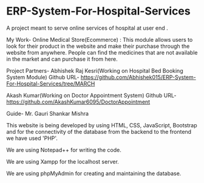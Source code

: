 # ERP-System-For-Hospital-Services

A project meant to serve online services of hospital at user end .

My Work-
Online Medical Store(Ecommerce) : This module allows users to look for their product in the website and make their purchase through the website from anywhere. People can find the medicines that are not available in the market and can purchase it from here.

Project Partners- 
Abhishek Raj Kesri(Working on Hospital Bed Booking System Module)
Github URL- https://github.com/Abhishek015/ERP-System-For-Hospital-Services/tree/MARCH

Akash Kumar(Working on Doctor Appointment System)
Github URL- https://github.com/AkashKumar6095/DoctorAppointment
                  
Guide- Mr. Gauri Shankar Mishra

This website is being developed by using HTML, CSS, JavaScript, Bootstrap and for the connectivity of the database from the backend to the frontend we have used 'PHP'.

We are using Notepad++ for writing the code.

We are using Xampp for the localhost server.

We are using phpMyAdmin for creating and maintaining the database.
